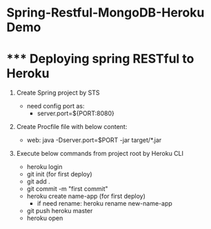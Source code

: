 # Spring-Restful-MongoDB-Heroku Demo

# *** Deploying spring RESTful to Heroku

1. Create Spring project by STS
	- need config port as: 
		+ server.port=${PORT:8080}
		
2. Create Procfile file with below content:
	- web: java -Dserver.port=$PORT -jar target/*.jar
	
3. Execute below commands from project root by Heroku CLI
	- heroku login
	- git init (for first deploy)
	- git add .
	- git commit -m "first commit"
	- heroku create name-app (for first deploy)
		+ if need rename: heroku rename new-name-app
	- git push heroku master
	- heroku open
